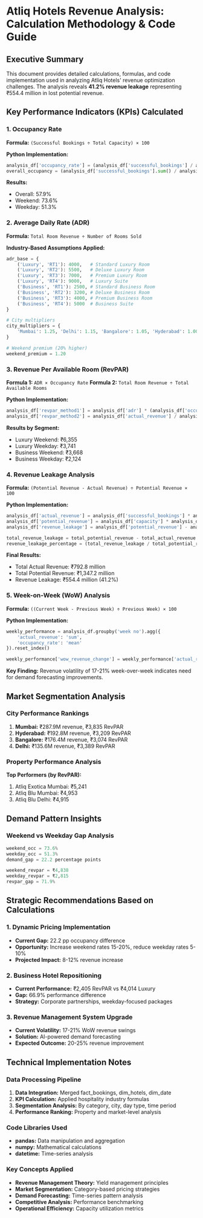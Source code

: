 # Atliq Hotels Revenue Analysis: Calculation Methodology & Code Guide

## Executive Summary
This document provides detailed calculations, formulas, and code implementation used in analyzing Atliq Hotels' revenue optimization challenges. The analysis reveals **41.2% revenue leakage** representing ₹554.4 million in lost potential revenue.

## Key Performance Indicators (KPIs) Calculated

### 1. Occupancy Rate
**Formula:** `(Successful Bookings ÷ Total Capacity) × 100`

**Python Implementation:**
```python
analysis_df['occupancy_rate'] = (analysis_df['successful_bookings'] / analysis_df['capacity']) * 100
overall_occupancy = (analysis_df['successful_bookings'].sum() / analysis_df['capacity'].sum()) * 100
```

**Results:**
- Overall: 57.9%
- Weekend: 73.6%
- Weekday: 51.3%

### 2. Average Daily Rate (ADR)
**Formula:** `Total Room Revenue ÷ Number of Rooms Sold`

**Industry-Based Assumptions Applied:**
```python
adr_base = {
    ('Luxury', 'RT1'): 4000,   # Standard Luxury Room
    ('Luxury', 'RT2'): 5500,   # Deluxe Luxury Room  
    ('Luxury', 'RT3'): 7000,   # Premium Luxury Room
    ('Luxury', 'RT4'): 9000,   # Luxury Suite
    ('Business', 'RT1'): 2500, # Standard Business Room
    ('Business', 'RT2'): 3200, # Deluxe Business Room
    ('Business', 'RT3'): 4000, # Premium Business Room
    ('Business', 'RT4'): 5000  # Business Suite
}

# City multipliers
city_multipliers = {
    'Mumbai': 1.25, 'Delhi': 1.15, 'Bangalore': 1.05, 'Hyderabad': 1.00
}

# Weekend premium (20% higher)
weekend_premium = 1.20
```

### 3. Revenue Per Available Room (RevPAR)
**Formula 1:** `ADR × Occupancy Rate`
**Formula 2:** `Total Room Revenue ÷ Total Available Rooms`

**Python Implementation:**
```python
analysis_df['revpar_method1'] = analysis_df['adr'] * (analysis_df['occupancy_rate'] / 100)
analysis_df['revpar_method2'] = analysis_df['actual_revenue'] / analysis_df['capacity']
```

**Results by Segment:**
- Luxury Weekend: ₹6,355
- Luxury Weekday: ₹3,741
- Business Weekend: ₹3,668
- Business Weekday: ₹2,124

### 4. Revenue Leakage Analysis
**Formula:** `(Potential Revenue - Actual Revenue) ÷ Potential Revenue × 100`

**Python Implementation:**
```python
analysis_df['actual_revenue'] = analysis_df['successful_bookings'] * analysis_df['adr']
analysis_df['potential_revenue'] = analysis_df['capacity'] * analysis_df['adr']
analysis_df['revenue_leakage'] = analysis_df['potential_revenue'] - analysis_df['actual_revenue']

total_revenue_leakage = total_potential_revenue - total_actual_revenue
revenue_leakage_percentage = (total_revenue_leakage / total_potential_revenue) * 100
```

**Final Results:**
- Total Actual Revenue: ₹792.8 million
- Total Potential Revenue: ₹1,347.2 million
- Revenue Leakage: ₹554.4 million (41.2%)

### 5. Week-on-Week (WoW) Analysis
**Formula:** `((Current Week - Previous Week) ÷ Previous Week) × 100`

**Python Implementation:**
```python
weekly_performance = analysis_df.groupby('week no').agg({
    'actual_revenue': 'sum',
    'occupancy_rate': 'mean'
}).reset_index()

weekly_performance['wow_revenue_change'] = weekly_performance['actual_revenue'].pct_change() * 100
```

**Key Finding:** Revenue volatility of 17-21% week-over-week indicates need for demand forecasting improvements.

## Market Segmentation Analysis

### City Performance Rankings
1. **Mumbai:** ₹287.9M revenue, ₹3,835 RevPAR
2. **Hyderabad:** ₹192.8M revenue, ₹3,209 RevPAR  
3. **Bangalore:** ₹176.4M revenue, ₹3,074 RevPAR
4. **Delhi:** ₹135.6M revenue, ₹3,389 RevPAR

### Property Performance Analysis
**Top Performers (by RevPAR):**
1. Atliq Exotica Mumbai: ₹5,241
2. Atliq Blu Mumbai: ₹4,953
3. Atliq Blu Delhi: ₹4,915

## Demand Pattern Insights

### Weekend vs Weekday Gap Analysis
```python
weekend_occ = 73.6%
weekday_occ = 51.3%
demand_gap = 22.2 percentage points

weekend_revpar = ₹4,838
weekday_revpar = ₹2,815
revpar_gap = 71.9%
```

## Strategic Recommendations Based on Calculations

### 1. Dynamic Pricing Implementation
- **Current Gap:** 22.2 pp occupancy difference
- **Opportunity:** Increase weekend rates 15-20%, reduce weekday rates 5-10%
- **Projected Impact:** 8-12% revenue increase

### 2. Business Hotel Repositioning  
- **Current Performance:** ₹2,405 RevPAR vs ₹4,014 Luxury
- **Gap:** 66.9% performance difference
- **Strategy:** Corporate partnerships, weekday-focused packages

### 3. Revenue Management System Upgrade
- **Current Volatility:** 17-21% WoW revenue swings
- **Solution:** AI-powered demand forecasting
- **Expected Outcome:** 20-25% revenue improvement

## Technical Implementation Notes

### Data Processing Pipeline
1. **Data Integration:** Merged fact_bookings, dim_hotels, dim_date
2. **KPI Calculation:** Applied hospitality industry formulas
3. **Segmentation Analysis:** By category, city, day type, time period
4. **Performance Ranking:** Property and market-level analysis

### Code Libraries Used
- **pandas:** Data manipulation and aggregation
- **numpy:** Mathematical calculations
- **datetime:** Time-series analysis

### Key Concepts Applied
- **Revenue Management Theory:** Yield management principles
- **Market Segmentation:** Category-based pricing strategies  
- **Demand Forecasting:** Time-series pattern analysis
- **Competitive Analysis:** Performance benchmarking
- **Operational Efficiency:** Capacity utilization metrics